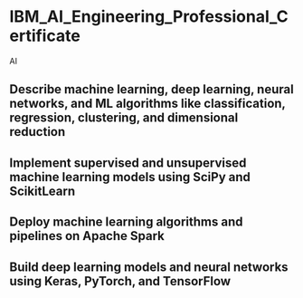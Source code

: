# IBM_AI_Engineering_Professional_Certificate

AI

## Describe machine learning, deep learning, neural networks, and ML algorithms like classification, regression, clustering, and dimensional reduction 

## Implement supervised and unsupervised machine learning models using SciPy and ScikitLearn 

## Deploy machine learning algorithms and pipelines on Apache Spark 

## Build deep learning models and neural networks using Keras, PyTorch, and TensorFlow
